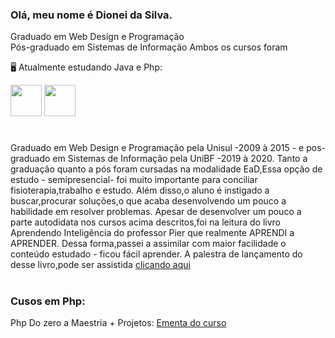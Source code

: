 ### Olá, meu nome é Dionei da Silva.
  Graduado em Web Design e Programação</br>
  Pós-graduado em Sistemas de Informação
  Ambos os cursos foram
  
 
  🖥️ Atualmente estudando Java e Php:


 <img width='50' heigth='50' src="https://cdn.jsdelivr.net/gh/devicons/devicon/icons/java/java-original.svg" />   <img width='50' heigth='50' src="https://cdn.jsdelivr.net/gh/devicons/devicon/icons/php/php-original.svg" /> <link rel="stylesheet" href="https://cdn.jsdelivr.net/gh/devicons/devicon@v2.15.1/devicon.min.css">
 # 

Graduado em Web Design e Programação pela Unisul -2009 à 2015 - e pos-graduado em Sistemas de Informação pela UniBF -2019 à 2020.
 Tanto a graduação quanto a pós foram cursadas na modalidade EaD,Essa opção de estudo - semipresencial- foi muito importante para conciliar fisioterapia,trabalho e estudo.
Além disso,o aluno é instigado a buscar,procurar soluções,o que acaba desenvolvendo um pouco a habilidade em resolver problemas.
 Apesar de desenvolver um pouco a parte autodidata nos cursos acima descritos,foi na leitura do livro Aprendendo Inteligência do professor Pier que realmente APRENDI a APRENDER.
Dessa forma,passei a assimilar com maior facilidade o conteúdo estudado - ficou fácil aprender.
 A palestra de lançamento do desse livro,pode ser assistida [clicando aqui](https://www.youtube.com/watch?v=RlSCoYwnxr4)

#

### Cusos em Php:

 Php Do zero a Maestria + Projetos: [Ementa do curso](https://github.com/DioneiSilva/PHP_do_Zero_a_Maestria)




 

            
          
           
          
          
          

